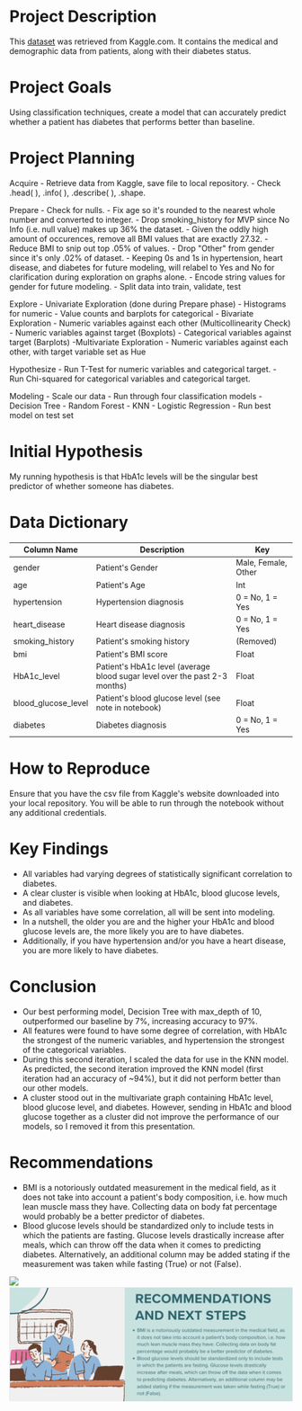 # Project Description

This <a href='https://www.kaggle.com/datasets/iammustafatz/diabetes-prediction-dataset'>dataset</a> was retrieved from Kaggle.com. It contains the medical and demographic data from patients, along with their diabetes status.

# Project Goals

Using classification techniques, create a model that can accurately predict whether a patient has diabetes that performs better than baseline.


# Project Planning

Acquire
    - Retrieve data from Kaggle, save file to local repository.
    - Check .head( ), .info( ), .describe( ), .shape.

Prepare
    - Check for nulls.
    - Fix age so it's rounded to the nearest whole number and converted to integer.
    - Drop smoking_history for MVP since No Info (i.e. null value) makes up 36% the dataset.
    - Given the oddly high amount of occurences, remove all BMI values that are exactly 27.32.
    - Reduce BMI to snip out top .05% of values.
    - Drop "Other" from gender since it's only .02% of dataset.
    - Keeping 0s and 1s in hypertension, heart disease, and diabetes for future modeling, will relabel to Yes and No for clarification during exploration on graphs alone.
    - Encode string values for gender for future modeling.
    - Split data into train, validate, test

Explore
    - Univariate Exploration (done during Prepare phase)
        - Histograms for numeric 
        - Value counts and barplots for categorical
    - Bivariate Exploration
        - Numeric variables against each other (Multicollinearity Check)
        - Numeric variables against target (Boxplots)
        - Categorical variables against target (Barplots)
    -Multivariate Exploration
        - Numeric variables against each other, with target variable set as Hue

Hypothesize
    - Run T-Test for numeric variables and categorical target.
    - Run Chi-squared for categorical variables and categorical target.

Modeling
    - Scale our data
    - Run through four classification models
        - Decision Tree
        - Random Forest
        - KNN
        - Logistic Regression
    - Run best model on test set

# Initial Hypothesis

My running hypothesis is that HbA1c levels will be the singular best predictor of whether someone has diabetes.

# Data Dictionary

Column Name | Description | Key
--- | --- | ---
gender | Patient's Gender | Male, Female, Other
age | Patient's Age | Int
hypertension | Hypertension diagnosis | 0 = No, 1 = Yes
heart_disease | Heart disease diagnosis | 0 = No, 1 = Yes
smoking_history | Patient's smoking history | (Removed)
bmi | Patient's BMI score | Float
HbA1c_level | Patient's HbA1c level (average blood sugar level over the past 2-3 months) | Float
blood_glucose_level | Patient's blood glucose level (see note in notebook) | Float
diabetes | Diabetes diagnosis | 0 = No, 1 = Yes 

# How to Reproduce

Ensure that you have the csv file from Kaggle's website downloaded into your local repository. You will be able to run through the notebook without any additional credentials.

# Key Findings

- All variables had varying degrees of statistically significant correlation to diabetes.
- A clear cluster is visible when looking at HbA1c, blood glucose levels, and diabetes.
- As all variables have some correlation, all will be sent into modeling. 
- In a nutshell, the older you are and the higher your HbA1c and blood glucose levels are, the more likely you are to have diabetes.
- Additionally, if you have hypertension and/or you have a heart disease, you are more likely to have diabetes.

# Conclusion

- Our best performing model, Decision Tree with max_depth of 10, outperformed our baseline by 7%, increasing accuracy to 97%.
- All features were found to have some degree of correlation, with HbA1c the strongest of the numeric variables, and hypertension the strongest of the categorical variables.
- During this second iteration, I scaled the data for use in the KNN model. As predicted, the second iteration improved the KNN model (first iteration had an accuracy of ~94%), but it did not perform better than our other models.
- A cluster stood out in the multivariate graph containing HbA1c level, blood glucose level, and diabetes. However, sending in HbA1c and blood glucose together as a cluster did not improve the performance of our models, so I removed it from this presentation.

# Recommendations

- BMI is a notoriously outdated measurement in the medical field, as it does not take into account a patient's body composition, i.e. how much lean muscle mass they have. Collecting data on body fat percentage would probably be a better predictor of diabetes.
- Blood glucose levels should be standardized only to include tests in which the patients are fasting. Glucose levels drastically increase after meals, which can throw off the data when it comes to predicting diabetes. Alternatively, an additional column may be added stating if the measurement was taken while fasting (True) or not (False).

<img src='Conclusions.png' />

<img src='Recs.png' />